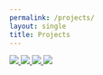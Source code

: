```yaml
---
permalink: /projects/
layout: single
title: Projects
---
```


<a href="https://jonwithers.github.io/portfolio/turkish-song-nlp">
   <img src="https://jonwithers.github.io/portfolio/assets/images/turkish_button.jpg">
</a>

<a href="https://jonwithers.github.io/portfolio/reddit-nlp/">
   <img src="https://jonwithers.github.io/portfolio/assets/images/reddit_button.jpg">
</a>

<a href="https://jonwithers.github.io/portfolio/west-nile/">
   <img src="https://jonwithers.github.io/portfolio/assets/images/chicago_background.jpg">
</a>

<a href="https://jonwithers.github.io/portfolio/contact/">
   <img src="https://jonwithers.github.io/portfolio/assets/images/turkish_background.jpg">
</a>
